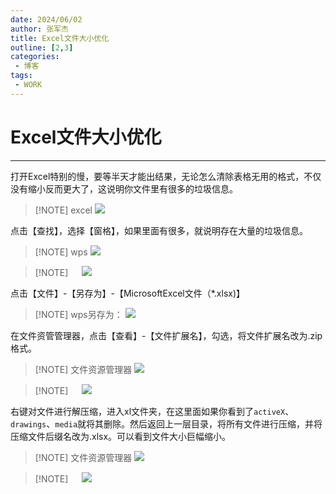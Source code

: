 ```yaml
---
date: 2024/06/02
author: 张军杰
title: Excel文件大小优化
outline: [2,3]
categories:
 - 博客
tags:
 - WORK
---
```

# Excel文件大小优化
---

打开Excel特别的慢，要等半天才能出结果，无论怎么清除表格无用的格式，不仅没有缩小反而更大了，这说明你文件里有很多的垃圾信息。

> [!NOTE] excel
> <img src="https://gitee.com/zhangjunjiee/article-images/raw/master/images/202406032203609.png"/>


点击【查找】，选择【窗格】，如果里面有很多，就说明存在大量的垃圾信息。

> [!NOTE] wps
> <img src="https://gitee.com/zhangjunjiee/article-images/raw/master/images/202406032208010.png"/>

> [!NOTE] &emsp;
> <img src="https://gitee.com/zhangjunjiee/article-images/raw/master/images/202406032209912.png"/>

点击【文件】-【另存为】-【MicrosoftExcel文件（*.xlsx)】

> [!NOTE] wps另存为：
> <img src="https://gitee.com/zhangjunjiee/article-images/raw/master/images/202406032224092.png"/>

在文件资管管理器，点击【查看】-【文件扩展名】，勾选，将文件扩展名改为.zip格式。
> [!NOTE] 文件资源管理器
> <img src="https://gitee.com/zhangjunjiee/article-images/raw/master/images/202406032227545.png"/>

> [!NOTE] &emsp;
> <img src="https://gitee.com/zhangjunjiee/article-images/raw/master/images/202406032231970.png"/>

右键对文件进行解压缩，进入xl文件夹，在这里面如果你看到了`activeX`、`drawings`、`media`就将其删除。然后返回上一层目录，将所有文件进行压缩，并将压缩文件后缀名改为.xlsx。可以看到文件大小巨幅缩小。

> [!NOTE] 文件资源管理器
> <img src="https://gitee.com/zhangjunjiee/article-images/raw/master/images/202406032234352.png"/>

> [!NOTE] &emsp;
> <img src="https://gitee.com/zhangjunjiee/article-images/raw/master/images/202406032236009.png"/>